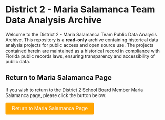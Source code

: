 # District 2 - Maria Salamanca Team Data Analysis Archive

Welcome to the District 2 - Maria Salamanca Team Public Data Analysis Archive. This repository is a **read-only** archive containing historical data analysis projects for public access and open source use. The projects contained herein are maintained as a historical record in compliance with Florida public records laws, ensuring transparency and accessibility of public data.

## Return to Maria Salamanca Page

If you wish to return to the District 2 School Board Member Maria Salamanca page, please click the button below:

<a href="https://www.ocps.net/departments/school_board_services/school_board_members/district_2_-_maria_salamanca" target="_blank">
  <button style="background-color: orange; color: white; border: none; padding: 10px 20px; font-size: 16px; cursor: pointer; border-radius: 4px;">
    Return to Maria Salamanca Page
  </button>
</a>
